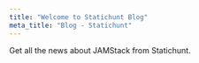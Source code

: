 ```yaml
---
title: "Welcome to Statichunt Blog"
meta_title: "Blog - Statichunt"
---
```

Get all the news about JAMStack from Statichunt.
